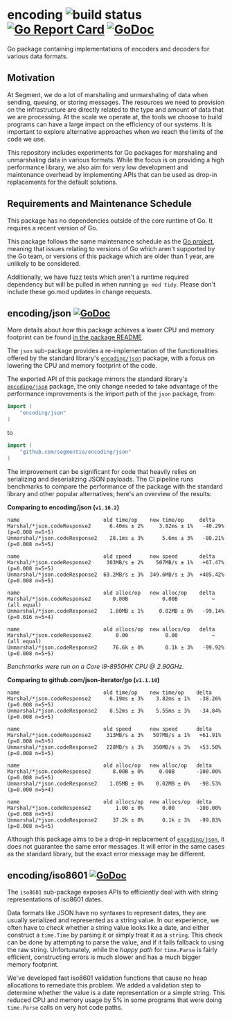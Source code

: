 # encoding ![build status](https://github.com/segmentio/encoding/actions/workflows/test.yml/badge.svg) [![Go Report Card](https://goreportcard.com/badge/github.com/segmentio/encoding)](https://goreportcard.com/report/github.com/segmentio/encoding) [![GoDoc](https://godoc.org/github.com/segmentio/encoding?status.svg)](https://godoc.org/github.com/segmentio/encoding)

Go package containing implementations of encoders and decoders for various data
formats.

## Motivation

At Segment, we do a lot of marshaling and unmarshaling of data when sending,
queuing, or storing messages. The resources we need to provision on the
infrastructure are directly related to the type and amount of data that we are
processing. At the scale we operate at, the tools we choose to build programs
can have a large impact on the efficiency of our systems. It is important to
explore alternative approaches when we reach the limits of the code we use.

This repository includes experiments for Go packages for marshaling and
unmarshaling data in various formats. While the focus is on providing a high
performance library, we also aim for very low development and maintenance overhead
by implementing APIs that can be used as drop-in replacements for the default
solutions.

## Requirements and Maintenance Schedule

This package has no dependencies outside of the core runtime of Go.  It
requires a recent version of Go.

This package follows the same maintenance schedule as the [Go
project](https://github.com/golang/go/wiki/Go-Release-Cycle#release-maintenance),
meaning that issues relating to versions of Go which aren't supported by the Go
team, or versions of this package which are older than 1 year, are unlikely to
be considered.

Additionally, we have fuzz tests which aren't a runtime required dependency but
will be pulled in when running `go mod tidy`.  Please don't include these go.mod
updates in change requests.

## encoding/json [![GoDoc](https://godoc.org/github.com/segmentio/encoding/json?status.svg)](https://godoc.org/github.com/segmentio/encoding/json)

More details about _how_ this package achieves a lower CPU and memory footprint
can be found [in the package README](json/README.md).

The `json` sub-package provides a re-implementation of the functionalities
offered by the standard library's [`encoding/json`](https://golang.org/pkg/encoding/json/)
package, with a focus on lowering the CPU and memory footprint of the code.

The exported API of this package mirrors the standard library's
[`encoding/json`](https://golang.org/pkg/encoding/json/) package, the only
change needed to take advantage of the performance improvements is the import
path of the `json` package, from:
```go
import (
    "encoding/json"
)
```
to
```go
import (
    "github.com/segmentio/encoding/json"
)
```

The improvement can be significant for code that heavily relies on serializing
and deserializing JSON payloads. The CI pipeline runs benchmarks to compare the
performance of the package with the standard library and other popular
alternatives; here's an overview of the results:

**Comparing to encoding/json (`v1.16.2`)**
```
name                           old time/op    new time/op     delta
Marshal/*json.codeResponse2      6.40ms ± 2%     3.82ms ± 1%   -40.29%  (p=0.008 n=5+5)
Unmarshal/*json.codeResponse2    28.1ms ± 3%      5.6ms ± 3%   -80.21%  (p=0.008 n=5+5)

name                           old speed      new speed       delta
Marshal/*json.codeResponse2     303MB/s ± 2%    507MB/s ± 1%   +67.47%  (p=0.008 n=5+5)
Unmarshal/*json.codeResponse2  69.2MB/s ± 3%  349.6MB/s ± 3%  +405.42%  (p=0.008 n=5+5)

name                           old alloc/op   new alloc/op    delta
Marshal/*json.codeResponse2       0.00B           0.00B           ~     (all equal)
Unmarshal/*json.codeResponse2    1.80MB ± 1%     0.02MB ± 0%   -99.14%  (p=0.016 n=5+4)

name                           old allocs/op  new allocs/op   delta
Marshal/*json.codeResponse2        0.00            0.00           ~     (all equal)
Unmarshal/*json.codeResponse2     76.6k ± 0%       0.1k ± 3%   -99.92%  (p=0.008 n=5+5)
```

*Benchmarks were run on a Core i9-8950HK CPU @ 2.90GHz.*

**Comparing to github.com/json-iterator/go (`v1.1.10`)**
```
name                           old time/op    new time/op    delta
Marshal/*json.codeResponse2      6.19ms ± 3%    3.82ms ± 1%   -38.26%  (p=0.008 n=5+5)
Unmarshal/*json.codeResponse2    8.52ms ± 3%    5.55ms ± 3%   -34.84%  (p=0.008 n=5+5)

name                           old speed      new speed      delta
Marshal/*json.codeResponse2     313MB/s ± 3%   507MB/s ± 1%   +61.91%  (p=0.008 n=5+5)
Unmarshal/*json.codeResponse2   228MB/s ± 3%   350MB/s ± 3%   +53.50%  (p=0.008 n=5+5)

name                           old alloc/op   new alloc/op   delta
Marshal/*json.codeResponse2       8.00B ± 0%     0.00B       -100.00%  (p=0.008 n=5+5)
Unmarshal/*json.codeResponse2    1.05MB ± 0%    0.02MB ± 0%   -98.53%  (p=0.000 n=5+4)

name                           old allocs/op  new allocs/op  delta
Marshal/*json.codeResponse2        1.00 ± 0%      0.00       -100.00%  (p=0.008 n=5+5)
Unmarshal/*json.codeResponse2     37.2k ± 0%      0.1k ± 3%   -99.83%  (p=0.008 n=5+5)
```

Although this package aims to be a drop-in replacement of [`encoding/json`](https://golang.org/pkg/encoding/json/),
it does not guarantee the same error messages. It will error in the same cases
as the standard library, but the exact error message may be different.

## encoding/iso8601 [![GoDoc](https://godoc.org/github.com/segmentio/encoding/iso8601?status.svg)](https://godoc.org/github.com/segmentio/encoding/iso8601)

The `iso8601` sub-package exposes APIs to efficiently deal with with string
representations of iso8601 dates.

Data formats like JSON have no syntaxes to represent dates, they are usually
serialized and represented as a string value. In our experience, we often have
to _check_ whether a string value looks like a date, and either construct a
`time.Time` by parsing it or simply treat it as a `string`. This check can be
done by attempting to parse the value, and if it fails fallback to using the
raw string. Unfortunately, while the _happy path_ for `time.Parse` is fairly
efficient, constructing errors is much slower and has a much bigger memory
footprint.

We've developed fast iso8601 validation functions that cause no heap allocations
to remediate this problem. We added a validation step to determine whether
the value is a date representation or a simple string. This reduced CPU and
memory usage by 5% in some programs that were doing `time.Parse` calls on very
hot code paths.
